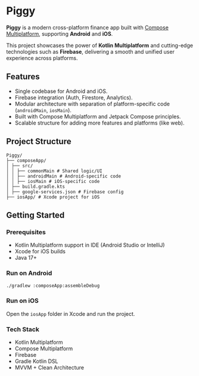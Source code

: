 # Piggy

**Piggy** is a modern cross-platform finance app built with [Compose Multiplatform](https://github.com/JetBrains/compose-multiplatform), supporting **Android** and **iOS**.

This project showcases the power of **Kotlin Multiplatform** and cutting-edge technologies such as **Firebase**, delivering a smooth and unified user experience across platforms.

## Features

- Single codebase for Android and iOS.
- Firebase integration (Auth, Firestore, Analytics).
- Modular architecture with separation of platform-specific code (`androidMain`, `iosMain`).
- Built with Compose Multiplatform and Jetpack Compose principles.
- Scalable structure for adding more features and platforms (like web).

## Project Structure

```
Piggy/
├── composeApp/
│ ├── src/
│ │ ├── commonMain # Shared logic/UI
│ │ ├── androidMain # Android-specific code
│ │ ├── iosMain # iOS-specific code
│ ├── build.gradle.kts
│ ├── google-services.json # Firebase config
├── iosApp/ # Xcode project for iOS
```


## Getting Started

### Prerequisites

- Kotlin Multiplatform support in IDE (Android Studio or IntelliJ)
- Xcode for iOS builds
- Java 17+

### Run on Android

```bash
./gradlew :composeApp:assembleDebug
```

### Run on iOS
Open the `iosApp` folder in Xcode and run the project.

### Tech Stack
- Kotlin Multiplatform
- Compose Multiplatform
- Firebase
- Gradle Kotlin DSL
- MVVM + Clean Architecture
